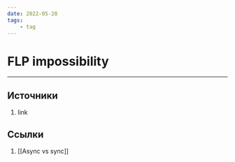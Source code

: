 ```yaml
---
date: 2022-05-28
tags:
    - tag
---
```

# FLP impossibility

---

## Источники

1. link

## Ссылки

1. [[Async vs sync]]
